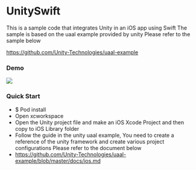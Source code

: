 # UnitySwift

This is a sample code that integrates Unity in an iOS app using Swift 
The sample is based on the uaal example provided by unity
Please refer to the sample below

https://github.com/Unity-Technologies/uaal-example

### Demo
![](https://github.com/superbderrick/UnitySwift/blob/main/demo/123.gif?raw=true)

### Quick Start 

- $ Pod install
- Open xcworkspace
- Open the Unity project file and make an iOS Xcode Project and then copy to iOS Library folder
- Follow the guide in the unity uaal example, You need to create a reference of the unity framework and create various project configurations
 Please refer to the document below
 - https://github.com/Unity-Technologies/uaal-example/blob/master/docs/ios.md

